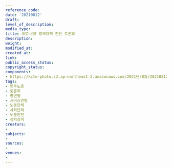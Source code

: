 ```yaml
---
reference_code: 
date: '20210812'
draft: 
level_of_description: 
media_type: 
title: 코로나19 방역대책 진단 토론회
description: 
weight: 
modified_at: 
created_at: 
link: 
public_access_status: 
copyright_status: 
components:
- https://kctu-photo.s3.ap-northeast-2.amazonaws.com/2021년/8월/20210812-코로나19+방역대책+진단+토론회_민주노총_토론회_총연맹_서비스연맹_노동단체_사회단체_노동안전_정치정책/_1D20088.jpg
tags:
- 민주노총
- 토론회
- 총연맹
- 서비스연맹
- 노동단체
- 사회단체
- 노동안전
- 정치정책
creators:
- 
subjects:
- 
sources:
- 
venues:
- 
---
```

